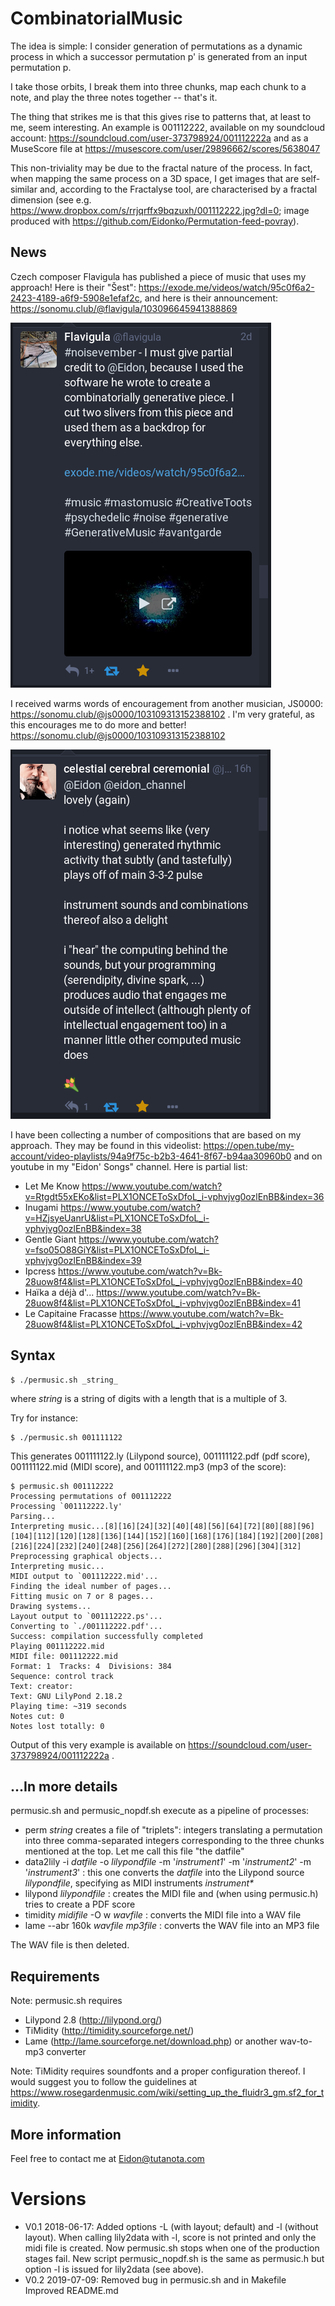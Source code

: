 # CombinatorialMusic
The idea is simple: I consider generation of permutations as a dynamic process in which a successor permutation p' is generated from an input permutation p.

I take those orbits, I break them into three chunks, map each chunk to a note, and play the three notes together -- that's it.

The thing that strikes me is that this gives rise to patterns that, at least to me, seem interesting. An example is 001112222, available on my soundcloud account: https://soundcloud.com/user-373798924/001112222a and as a MuseScore file at https://musescore.com/user/29896662/scores/5638047

This non-triviality may be due to the fractal nature of the process. In fact, when mapping the same process on a 3D space, I get images that are self-similar and, according to the Fractalyse tool, are characterised by a fractal dimension (see e.g. https://www.dropbox.com/s/rrjqrffx9bqzuxh/001112222.jpg?dl=0; image produced with https://github.com/Eidonko/Permutation-feed-povray).

## News

Czech composer Flavigula has published a piece of music that uses my approach!
Here is their "Šest": https://exode.me/videos/watch/95c0f6a2-2423-4189-a6f9-5908e1efaf2c, and here is their announcement: https://sonomu.club/@flavigula/103096645941388869

![Flavigula's toot](https://github.com/Eidonko/CombinatorialMusic/blob/master/music-20191108.png)

I received warms words of encouragement from another musician, JS0000: https://sonomu.club/@js0000/103109313152388102 . I'm very grateful, as this encourages me to do more and better! https://sonomu.club/@js0000/103109313152388102

![Js0000's toot](https://github.com/Eidonko/CombinatorialMusic/blob/master/music-20191110.png)


I have been collecting a number of compositions that are based on my approach. They may be found in this videolist: https://open.tube/my-account/video-playlists/94a9f75c-b2b3-4641-8f67-b94aa30960b0 and on youtube in my "Eidon' Songs" channel. Here is partial list:

- Let Me Know https://www.youtube.com/watch?v=Rtgdt55xEKo&list=PLX1ONCEToSxDfoL_i-vphvjvg0ozlEnBB&index=36
- Inugami https://www.youtube.com/watch?v=HZjsyeUanrU&list=PLX1ONCEToSxDfoL_i-vphvjvg0ozlEnBB&index=38
- Gentle Giant https://www.youtube.com/watch?v=fso05O88GiY&list=PLX1ONCEToSxDfoL_i-vphvjvg0ozlEnBB&index=39
- Ipcress https://www.youtube.com/watch?v=Bk-28uow8f4&list=PLX1ONCEToSxDfoL_i-vphvjvg0ozlEnBB&index=40
- Haïka a déjà d'... https://www.youtube.com/watch?v=Bk-28uow8f4&list=PLX1ONCEToSxDfoL_i-vphvjvg0ozlEnBB&index=41
- Le Capitaine Fracasse https://www.youtube.com/watch?v=Bk-28uow8f4&list=PLX1ONCEToSxDfoL_i-vphvjvg0ozlEnBB&index=42


## Syntax

    $ ./permusic.sh _string_

where _string_ is a string of digits with a length that is a multiple of 3.

Try for instance:

    $ ./permusic.sh 001111122

This generates 001111122.ly (Lilypond source), 001111122.pdf (pdf score), 001111122.mid (MIDI score), and 001111122.mp3 (mp3 of the score):

    $ permusic.sh 001112222
    Processing permutations of 001112222
    Processing `001112222.ly'
    Parsing...
    Interpreting music...[8][16][24][32][40][48][56][64][72][80][88][96][104][112][120][128][136][144][152][160][168][176][184][192][200][208][216][224][232][240][248][256][264][272][280][288][296][304][312]
    Preprocessing graphical objects...
    Interpreting music...
    MIDI output to `001112222.mid'...
    Finding the ideal number of pages...
    Fitting music on 7 or 8 pages...
    Drawing systems...
    Layout output to `001112222.ps'...
    Converting to `./001112222.pdf'...
    Success: compilation successfully completed
    Playing 001112222.mid
    MIDI file: 001112222.mid
    Format: 1  Tracks: 4  Divisions: 384
    Sequence: control track
    Text: creator:
    Text: GNU LilyPond 2.18.2
    Playing time: ~319 seconds
    Notes cut: 0
    Notes lost totally: 0

Output of this very example is available on https://soundcloud.com/user-373798924/001112222a .

## ...In more details
permusic.sh and permusic_nopdf.sh execute as a pipeline of processes:

- perm _string_ creates a file of "triplets": integers translating a permutation into three comma-separated integers corresponding to the three chunks mentioned at the top. Let me call this file "the datfile"
- data2lily -i _datfile_ -o _lilypondfile_ -m '_instrument1_' -m '_instrument2_' -m '_instrument3_' : this one converts the _datfile_ into the Lilypond source _lilypondfile_, specifying as MIDI instruments _instrument*_
- lilypond _lilypondfile_ : creates the MIDI file and (when using permusic.h) tries to create a PDF score
- timidity _midifile_ -O w _wavfile_ : converts the MIDI file into a WAV file
- lame --abr 160k _wavfile_ _mp3file_ : converts the WAV file into an MP3 file

The WAV file is then deleted.

## Requirements
Note: permusic.sh requires

- Lilypond 2.8 (http://lilypond.org/)
- TiMidity (http://timidity.sourceforge.net/)
- Lame (http://lame.sourceforge.net/download.php) or another wav-to-mp3 converter

Note: TiMidity requires soundfonts and a proper configuration thereof. I would suggest you to follow the guidelines at https://www.rosegardenmusic.com/wiki/setting_up_the_fluidr3_gm.sf2_for_timidity.

## More information
Feel free to contact me at Eidon@tutanota.com

# Versions
- V0.1 2018-06-17:
    Added options -L (with layout; default) and -l (without layout). When calling lily2data with -l, score is not printed and only the midi file is created.
    Now permusic.sh stops when one of the production stages fail.
    New script permusic_nopdf.sh is the same as permusic.h but option -l is issued for lily2data (see above).
- V0.2 2019-07-09:
    Removed bug in permusic.sh and in Makefile
    Improved README.md
